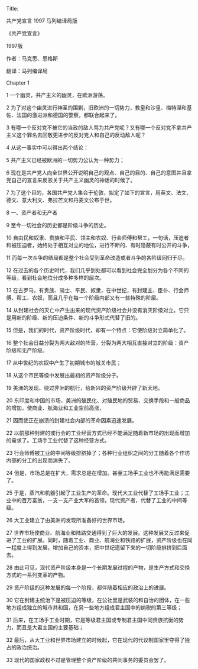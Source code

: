 Title:

共产党宣言 1997 马列编译局版

《共产党宣言》 
 
1997版

作者：马克思、恩格斯

翻译：马列编译局

Chapter 1

1 一个幽灵，共产主义的幽灵，在欧洲游荡。

2 为了对这个幽灵进行神圣的围剿，旧欧洲的一切势力，教皇和沙皇、梅特涅和基佐、法国的激进派和德国的警察，都联合起来了。 

3 有哪一个反对党不被它的当政的敌人骂为共产党呢？又有哪一个反对党不拿共产主义这个罪名去回敬更进步的反对党人和自己的反动敌人呢？

4 从这一事实中可以得出两个结论：

5 共产主义已经被欧洲的一切势力公认为一种势力； 

6 现在是共产党人向全世界公开说明自己的观点、自己的目的、自己的意图并且拿党自己的宣言来反驳关于共产主义幽灵的神话的时候了。 

7 为了这个目的，各国共产党人集会于伦敦，拟定了如下的宣言，用英文、法文、德文、意大利文、弗拉芒文和丹麦文公布于世。 

8 一、资产者和无产者

9 至今一切社会的历史都是阶级斗争的历史。

10 自由民和奴隶、贵族和平民、领主和农奴、行会师傅和帮工，一句话，压迫者和被压迫者，始终处于相互对立的地位，进行不断的、有时隐蔽有时公开的斗争，

11 而每一次斗争的结局都是整个社会受到革命改造或者斗争的各阶级同归于尽。 

12 在过去的各个历史时代，我们几乎到处都可以看到社会完全划分为各个不同的等级，看到社会地位分成多种多样的层次。

13 在古罗马，有贵族、骑士、平民、奴隶，在中世纪，有封建主、臣仆、行会师傅、帮工、农奴，而且几乎在每一个阶级内部又有一些特殊的阶层。 

14 从封建社会的灭亡中产生出来的现代资产阶级社会并没有消灭阶级对立。它只是用新的阶级、新的压迫条件、新的斗争形式代替了旧的。 

15 但是，我们的时代，资产阶级时代，却有一个特点：它使阶级对立简单化了。

16 整个社会日益分裂为两大敌对的阵营，分裂为两大相互直接对立的阶级：资产阶级和无产阶级。 

17 从中世纪的农奴中产生了初期城市的城关市民；

18 从这个市民等级中发展出最初的资产阶级分子。 

19 美洲的发现、绕过非洲的航行，给新兴的资产阶级开辟了新天地。

20 东印度和中国的市场、美洲的殖民化、对殖民地的贸易、交换手段和一般商品的增加，使商业、航海业和工业空前高涨，

21 因而使正在崩溃的封建社会内部的革命因素迅速发展。 

22 以前那种封建的或行会的工业经营方式已经不能满足随着新市场的出现而增加的需求了。工场手工业代替了这种经营方式。

23 行会师傅被工业的中间等级排挤掉了；各种行业组织之间的分工随着各个作坊内部的分工的出现而消失了。

24 但是，市场总是在扩大，需求总是在增加。甚至工场手工业也不再能满足需要了。

25 于是，蒸汽和机器引起了工业生产的革命。现代大工业代替了工场手工业；工业中的百万富翁，一支一支产业大军的首领，现代资产者，代替了工业的中间等级。

26 大工业建立了由美洲的发现所准备好的世界市场。

27 世界市场使商业、航海业和陆路交通得到了巨大的发展。这种发展又反过来促进了工业的扩展。同时，随着工业、商业、航海业和铁路的扩展，资产阶级也在同一程度上得到发展，增加自己的资本，把中世纪遗留下来的一切阶级排挤到后面去。

28 由此可见，现代资产阶级本身是一个长期发展过程的产物，是生产方式和交换方式的一系列变革的产物。 

29 资产阶级的这种发展的每一个阶段，都伴随着相应的政治上的进展。

30 它在封建主统治下是被压迫的等级，在公社里是武装的和自治的团体，在一些地方组成独立的城市共和国，在另一些地方组成君主国中的纳税的第三等级；

31 后来，在工场手工业时期，它是等级君主国或专制君主国中同贵族抗衡的势力，而且是大君主国的主要基础；

32 最后，从大工业和世界市场建立的时候起，它在现代的代议制国家里夺得了独占的政治统治。

33 现代的国家政权不过是管理整个资产阶级的共同事务的委员会罢了。 
